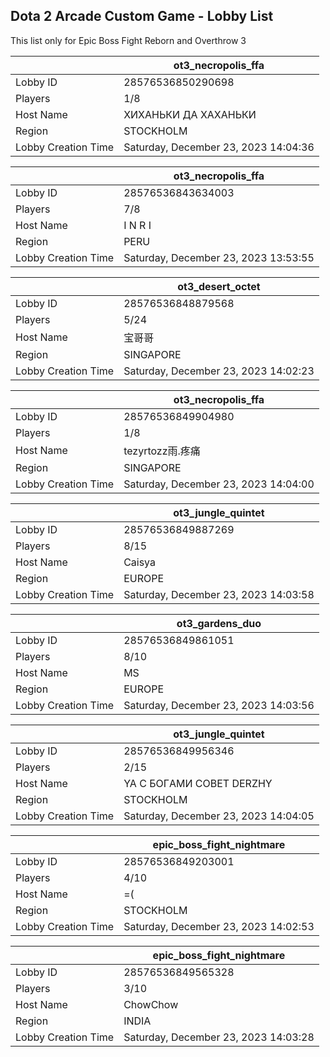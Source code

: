 ## Dota 2 Arcade Custom Game - Lobby List

This list only for Epic Boss Fight Reborn and Overthrow 3

|  | ot3_necropolis_ffa |
| ------ | ------ |
| Lobby ID | 28576536850290698 |
| Players | 1/8 |
| Host Name | ХИХАНЬКИ ДА ХАХАНЬКИ |
| Region | STOCKHOLM |
| Lobby Creation Time | Saturday, December 23, 2023 14:04:36 |


|  | ot3_necropolis_ffa |
| ------ | ------ |
| Lobby ID | 28576536843634003 |
| Players | 7/8 |
| Host Name | I N R I |
| Region | PERU |
| Lobby Creation Time | Saturday, December 23, 2023 13:53:55 |


|  | ot3_desert_octet |
| ------ | ------ |
| Lobby ID | 28576536848879568 |
| Players | 5/24 |
| Host Name | 宝哥哥 |
| Region | SINGAPORE |
| Lobby Creation Time | Saturday, December 23, 2023 14:02:23 |


|  | ot3_necropolis_ffa |
| ------ | ------ |
| Lobby ID | 28576536849904980 |
| Players | 1/8 |
| Host Name | tezyrtozz雨.疼痛 |
| Region | SINGAPORE |
| Lobby Creation Time | Saturday, December 23, 2023 14:04:00 |


|  | ot3_jungle_quintet |
| ------ | ------ |
| Lobby ID | 28576536849887269 |
| Players | 8/15 |
| Host Name | Caisya |
| Region | EUROPE |
| Lobby Creation Time | Saturday, December 23, 2023 14:03:58 |


|  | ot3_gardens_duo |
| ------ | ------ |
| Lobby ID | 28576536849861051 |
| Players | 8/10 |
| Host Name | MS |
| Region | EUROPE |
| Lobby Creation Time | Saturday, December 23, 2023 14:03:56 |


|  | ot3_jungle_quintet |
| ------ | ------ |
| Lobby ID | 28576536849956346 |
| Players | 2/15 |
| Host Name | YA C БOГAMИ COВET DERZHY |
| Region | STOCKHOLM |
| Lobby Creation Time | Saturday, December 23, 2023 14:04:05 |


|  | epic_boss_fight_nightmare |
| ------ | ------ |
| Lobby ID | 28576536849203001 |
| Players | 4/10 |
| Host Name | =( |
| Region | STOCKHOLM |
| Lobby Creation Time | Saturday, December 23, 2023 14:02:53 |


|  | epic_boss_fight_nightmare |
| ------ | ------ |
| Lobby ID | 28576536849565328 |
| Players | 3/10 |
| Host Name | ChowChow |
| Region | INDIA |
| Lobby Creation Time | Saturday, December 23, 2023 14:03:28 |


